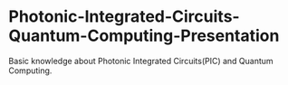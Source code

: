 # Photonic-Integrated-Circuits-Quantum-Computing-Presentation

Basic knowledge about Photonic Integrated Circuits(PIC) and Quantum Computing.
